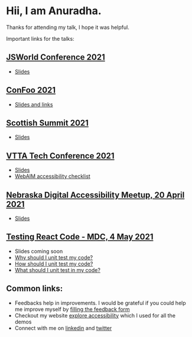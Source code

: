 # Hii, I am Anuradha.

Thanks for attending my talk, I hope it was helpful.

Important links for the talks:

## [JSWorld Conference 2021](https://frontenddeveloperlove.com/)
- [Slides](https://docs.google.com/presentation/d/1NHWJEJp4AwICmLUBNd2_VctVMVIaHLPooF6BtIGIY3M/edit?usp=sharing)

## [ConFoo 2021](https://confoo.ca/en/yul2021/sessions)
- [Slides and links](https://github.com/anuk79/tech-talks-links/blob/main/confoo2021.md)

## [Scottish Summit 2021](https://scottishsummit.com/)
- [Slides](https://github.com/anuk79/tech-talks-links/tree/main/ScottishSummit2021)


## [VTTA Tech Conference 2021](https://vttatechconference.hubilo.com/)
- [Slides](https://docs.google.com/presentation/d/1rt9JHpvj0OV432zznsRTOORen-3Z4TDggSJJGXs0_Kc/edit?usp=sharing)
- [WebAIM accessibility checklist](https://webaim.org/standards/wcag/checklist)

## [Nebraska Digital Accessibility Meetup, 20 April 2021](https://www.meetup.com/Nebraska-Digital-Accessibility-Meetup/events/276128539/)
- [Slides](t.ly/K0rp)

## [Testing React Code - MDC, 4 May 2021](https://mndevconf.com/)
- Slides coming soon
- [Why should I unit test my code?](https://anuradhak.medium.com/why-should-i-unit-test-my-code-989c378e8ebc)
- [How should I unit test my code?](https://anuradhak.medium.com/how-should-i-unit-test-my-code-part-2-examples-6579436c71db)
- [What should I unit test in my code?](https://anuradhak.medium.com/what-should-i-unit-test-in-my-code-7f0a9f24dee5)


## Common links:
- Feedbacks help in improvements. I would be grateful if you could help me improve myself by [filling the feedback form](https://docs.google.com/forms/d/e/1FAIpQLSewS9PFzg7ZjX9-dkg8gxZxKYo_PhVnXZszAy8wIO4bMmJLdQ/viewform)
- Checkout my website [explore accessibility](https://explore-a11y.netlify.app/) which I used for all the demos
- Connect with me on [linkedin](https://www.linkedin.com/in/anuradha15/) and [twitter](https://twitter.com/miracle_404)
